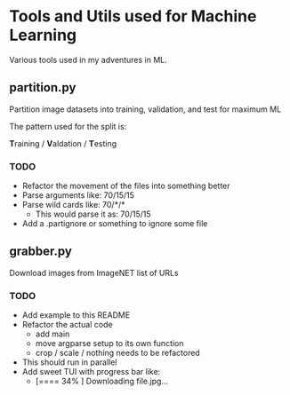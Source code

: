 # Tools and Utils used for Machine Learning 

Various tools used in my adventures in ML. 

## partition.py

Partition image datasets into training, validation, and test for maximum ML

The pattern used for the split is:

**T**raining / **V**aldation / **T**esting

### TODO
 * Refactor the movement of the files into something better
 * Parse arguments like: 70/15/15
 * Parse wild cards like: 70/\*/\*
   * This would parse it as: 70/15/15
 * Add a .partignore or something to ignore some file
 
## grabber.py

Download images from ImageNET list of URLs

### TODO
  * Add example to this README
  * Refactor the actual code
    * add main
    * move argparse setup to its own function 
    * crop / scale / nothing needs to be refactored 
  * This should run in parallel 
  * Add sweet TUI with progress bar like: 
    * [==== 34%      ] Downloading file.jpg... 
